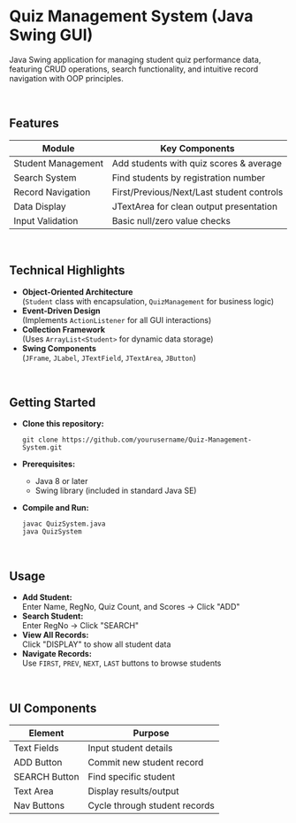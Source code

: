 # Quiz Management System (Java Swing GUI)

Java Swing application for managing student quiz performance data, featuring CRUD operations, search functionality, and intuitive record navigation with OOP principles.

<br>

## Features

| Module                | Key Components                                | 
|-----------------------|-----------------------------------------------|
| Student Management    | Add students with quiz scores & average       | 
| Search System         | Find students by registration number          |
| Record Navigation     | First/Previous/Next/Last student controls     |
| Data Display          | JTextArea for clean output presentation       |
| Input Validation      | Basic null/zero value checks                  |

<br>

## Technical Highlights

- **Object-Oriented Architecture**  
  (`Student` class with encapsulation, `QuizManagement` for business logic)
- **Event-Driven Design**  
  (Implements `ActionListener` for all GUI interactions)
- **Collection Framework**  
  (Uses `ArrayList<Student>` for dynamic data storage)
- **Swing Components**  
  (`JFrame`, `JLabel`, `JTextField`, `JTextArea`, `JButton`)

<br>

## Getting Started

* **Clone this repository:**
    ```
    git clone https://github.com/yourusername/Quiz-Management-System.git
    ```
* **Prerequisites:**
    - Java 8 or later
    - Swing library (included in standard Java SE)

* **Compile and Run:**
    ```
    javac QuizSystem.java
    java QuizSystem
    ```

<br>

## Usage

- **Add Student:**  
  Enter Name, RegNo, Quiz Count, and Scores → Click "ADD"
- **Search Student:**  
  Enter RegNo → Click "SEARCH"
- **View All Records:**  
  Click "DISPLAY" to show all student data
- **Navigate Records:**  
  Use `FIRST`, `PREV`, `NEXT`, `LAST` buttons to browse students

<br>

## UI Components

| Element       | Purpose                          |
|---------------|-----------------------------------|
| Text Fields   | Input student details            |
| ADD Button    | Commit new student record        |
| SEARCH Button | Find specific student            |
| Text Area     | Display results/output           |
| Nav Buttons   | Cycle through student records    |

<br>

